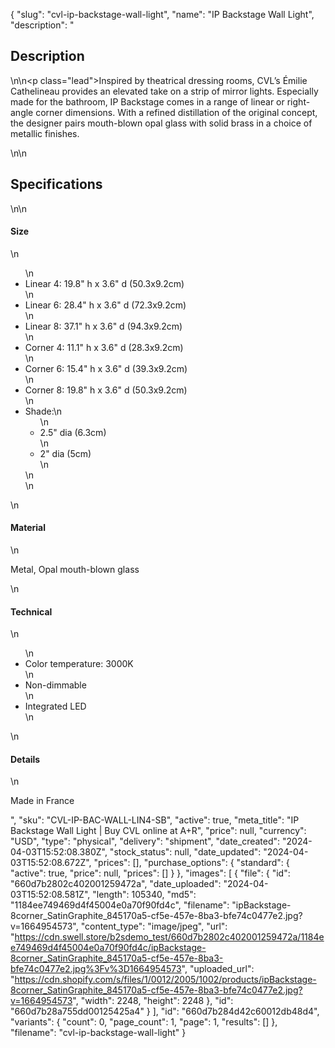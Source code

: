 {
  "slug": "cvl-ip-backstage-wall-light",
  "name": "IP Backstage Wall Light",
  "description": "<h2>Description</h2>\n<!-- split -->\n<p class=\"lead\">Inspired by theatrical dressing rooms, CVL’s Émilie Cathelineau provides an elevated take on a strip of mirror lights. Especially made for the bathroom, IP Backstage comes in a range of linear or right-angle corner dimensions. With a refined distillation of the original concept, the designer pairs mouth-blown opal glass with solid brass in a choice of metallic finishes.</p>\n<!-- split -->\n<h2>Specifications</h2>\n<!-- split -->\n<h4>Size</h4>\n<ul>\n<li>Linear 4: 19.8\" h x 3.6\" d (50.3x9.2cm)</li>\n<li>Linear 6: 28.4\" h x 3.6\" d (72.3x9.2cm)</li>\n<li>Linear 8: 37.1\" h x 3.6\" d (94.3x9.2cm)</li>\n<li>Corner 4: 11.1\" h x 3.6\" d (28.3x9.2cm)</li>\n<li>Corner 6: 15.4\" h x 3.6\" d (39.3x9.2cm)</li>\n<li>Corner 8: 19.8\" h x 3.6\" d (50.3x9.2cm)</li>\n<li>Shade:\n<ul>\n<li>2.5\" dia (6.3cm)</li>\n<li>2\" dia (5cm)</li>\n</ul>\n</li>\n</ul>\n<h4>Material</h4>\n<p>Metal, Opal mouth-blown glass</p>\n<h4>Technical</h4>\n<ul>\n<li>Color temperature: 3000K</li>\n<li>Non-dimmable</li>\n<li>Integrated LED</li>\n</ul>\n<h4>Details</h4>\n<p>Made in France</p>",
  "sku": "CVL-IP-BAC-WALL-LIN4-SB",
  "active": true,
  "meta_title": "IP Backstage Wall Light | Buy CVL online at A+R",
  "price": null,
  "currency": "USD",
  "type": "physical",
  "delivery": "shipment",
  "date_created": "2024-04-03T15:52:08.380Z",
  "stock_status": null,
  "date_updated": "2024-04-03T15:52:08.672Z",
  "prices": [],
  "purchase_options": {
    "standard": {
      "active": true,
      "price": null,
      "prices": []
    }
  },
  "images": [
    {
      "file": {
        "id": "660d7b2802c402001259472a",
        "date_uploaded": "2024-04-03T15:52:08.581Z",
        "length": 105340,
        "md5": "1184ee749469d4f45004e0a70f90fd4c",
        "filename": "ipBackstage-8corner_SatinGraphite_845170a5-cf5e-457e-8ba3-bfe74c0477e2.jpg?v=1664954573",
        "content_type": "image/jpeg",
        "url": "https://cdn.swell.store/b2sdemo_test/660d7b2802c402001259472a/1184ee749469d4f45004e0a70f90fd4c/ipBackstage-8corner_SatinGraphite_845170a5-cf5e-457e-8ba3-bfe74c0477e2.jpg%3Fv%3D1664954573",
        "uploaded_url": "https://cdn.shopify.com/s/files/1/0012/2005/1002/products/ipBackstage-8corner_SatinGraphite_845170a5-cf5e-457e-8ba3-bfe74c0477e2.jpg?v=1664954573",
        "width": 2248,
        "height": 2248
      },
      "id": "660d7b28a755dd00125425a4"
    }
  ],
  "id": "660d7b284d42c60012db48d4",
  "variants": {
    "count": 0,
    "page_count": 1,
    "page": 1,
    "results": []
  },
  "filename": "cvl-ip-backstage-wall-light"
}